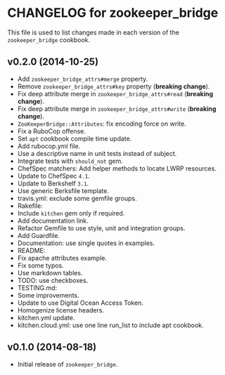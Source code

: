 CHANGELOG for zookeeper_bridge
===============================

This file is used to list changes made in each version of the `zookeeper_bridge` cookbook.

## v0.2.0 (2014-10-25)

* Add `zookeeper_bridge_attrs#merge` property.
* Remove `zookeeper_bridge_attrs#key` property (**breaking change**).
* Fix deep attribute merge in `zookeeper_bridge_attrs#read` (**breaking change**).
* Fix deep attribute merge in `zookeeper_bridge_attrs#write` (**breaking change**).
* `ZooKeeperBridge::Attributes`: fix encoding force on write.
* Fix a RuboCop offense.
* Set `apt` cookbook compile time update.
* Add rubocop.yml file.
* Use a descriptive name in unit tests instead of subject.
* Integrate tests with `should_not` gem.
* ChefSpec matchers: Add helper methods to locate LWRP resources.
* Update to ChefSpec `4.1`.
* Update to Berkshelf `3.1`.
* Use generic Berksfile template.
* travis.yml: exclude some gemfile groups.
* Rakefile:
 * Include `kitchen` gem only if required.
  * Add documentation link.
* Refactor Gemfile to use style, unit and integration groups.
* Add Guardfile.
* Documentation: use single quotes in examples.
* README:
 * Fix apache attributes example.
 * Fix some typos.
 * Use markdown tables.
* TODO: use checkboxes.
* TESTING.md:
 * Some improvements.
 * Update to use Digital Ocean Access Token.
* Homogenize license headers.
* kitchen.yml update.
* kitchen.cloud.yml: use one line run_list to include apt cookbook.

## v0.1.0 (2014-08-18)

* Initial release of `zookeeper_bridge`.
